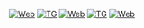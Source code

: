 <!--
**SevaShpun/SevaShpun** is a ✨ _special_ ✨ repository because its `README.md` (this file) appears on your GitHub profile.

Here are some ideas to get you started:1

- 🔭 I’m currently working on ...
- 🌱 I’m currently learning ...
- 👯 I’m looking to collaborate on ...
- 🤔 I’m looking for help with ...
- 💬 Ask me about ...
- 📫 How to reach me: ...
- 😄 Pronouns: ...
- ⚡ Fun fact: ...
-->

<div id="header" align="center">
  
<!-- Links -->
[![Web](https://img.shields.io/badge/WEB-shpun.ru-blue)](https://shpun.ru) [![TG](https://img.shields.io/badge/TG-@Pa3pa6oT4uk-blue)](https://t.me/Pa3pa6oT4uk) [![Web](https://img.shields.io/badge/WEB:HOOK-MANAGER-blue)](https://shpun.ru/hm) [![TG](https://img.shields.io/badge/CHANNEL-@shpunbots-blue)](https://t.me/shpunbots) [![Web](https://komarev.com/ghpvc/?username=sevashpun)](https://github.com/SevaShpun)
  <!-- 
<h2 align="left">⚡Activity Graph:</h2>
<p align="center">
  <img width="625em" src="https://github-profile-summary-cards.vercel.app/api/cards/profile-details?username=SevaShpun&theme=github_dark" />
</p>
  <a><img alt="Activity Graph" src="https://github-readme-activity-graph.cyclic.app/graph?username=SevaShpun&theme=react-dark&hide_border=true" />
  </a>
  
<details>
<summary>More info</summary>
  
  
<h2 align="left">📊Github Metrics</h2>
<p align="center">
  <img width="625em" src="https://metrics.lecoq.io/SevaShpun" />
</p>
  
![github contribution grid snake animation](https://raw.githubusercontent.com/SevaShpun/SevaShpun/output/github-contribution-grid-snake-dark.svg#gh-dark-mode-only)
![github contribution grid snake animation](https://raw.githubusercontent.com/platane/SevaShpun/SevaShpun/github-contribution-grid-snake.svg#gh-light-mode-only)

<p>

![Top Langs](https://github-readme-stats.vercel.app/api/top-langs/?username=sevashpun&hide=TeX&layout=compact&langs_count=10&theme=tokyonight)<p>
![Anurag's GitHub stats](https://github-readme-stats.vercel.app/api?username=sevashpun&count_private=true&theme=tokyonight)<p>
[![GitHub Streak](https://github-readme-streak-stats.herokuapp.com?user=SevaShpun&theme=blueberry_duo&hide_border=true&date_format=M%20j%5B%2C%20Y%5D)](https://git.io/streak-stats)
  
</details>
</div>
-->
